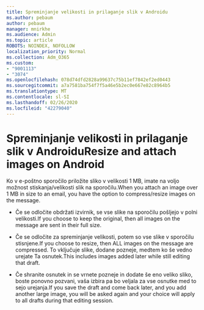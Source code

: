 ```yaml
---
title: Spreminjanje velikosti in prilaganje slik v Androidu
ms.author: pebaum
author: pebaum
manager: mnirkhe
ms.audience: Admin
ms.topic: article
ROBOTS: NOINDEX, NOFOLLOW
localization_priority: Normal
ms.collection: Adm_O365
ms.custom:
- "9001113"
- "3074"
ms.openlocfilehash: 078d74dfd2828a99637c75b11ef7842ef2ed0443
ms.sourcegitcommit: a7a7581ba754f7f5a46e5b2ec0e667e82c8964b5
ms.translationtype: MT
ms.contentlocale: sl-SI
ms.lasthandoff: 02/26/2020
ms.locfileid: "42279040"
---
```

# <a name="resize-and-attach-images-on-android"></a><span data-ttu-id="86796-102">Spreminjanje velikosti in prilaganje slik v Androidu</span><span class="sxs-lookup"><span data-stu-id="86796-102">Resize and attach images on Android</span></span>

<span data-ttu-id="86796-103">Ko v e-poštno sporočilo priložite sliko v velikosti 1 MB, imate na voljo možnost stiskanja/velikosti slik na sporočilu.</span><span class="sxs-lookup"><span data-stu-id="86796-103">When you attach an image over 1 MB in size to an email, you have the option to compress/resize images on the message.</span></span>
 
- <span data-ttu-id="86796-104">Če se odločite obdržati izvirnik, se vse slike na sporočilu pošljejo v polni velikosti.</span><span class="sxs-lookup"><span data-stu-id="86796-104">If you choose to keep the original, then all images on the message are sent in their full size.</span></span>
 
- <span data-ttu-id="86796-105">Če se odločite za spreminjanje velikosti, potem so vse slike v sporočilu stisnjene.</span><span class="sxs-lookup"><span data-stu-id="86796-105">If you choose to resize, then ALL images on the message are compressed.</span></span>  <span data-ttu-id="86796-106">To vključuje slike, dodane pozneje, medtem ko še vedno urejate Ta osnutek.</span><span class="sxs-lookup"><span data-stu-id="86796-106">This includes images added later while still editing that draft.</span></span>
 
- <span data-ttu-id="86796-107">Če shranite osnutek in se vrnete pozneje in dodate še eno veliko sliko, boste ponovno pozvani, vaša izbira pa bo veljala za vse osnutke med to sejo urejanja.</span><span class="sxs-lookup"><span data-stu-id="86796-107">If you save the draft and come back later, and you add another large image, you will be asked again and your choice will apply to all drafts during that editing session.</span></span>
 
